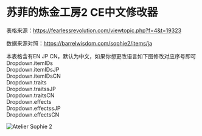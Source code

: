 # 苏菲的炼金工房2 CE中文修改器

表格来源：https://fearlessrevolution.com/viewtopic.php?f=4&t=19323

数据来源对照：https://barrelwisdom.com/sophie2/items/ja

本表格含有EN JP CN，默认为中文，如果你想更改语言如下图修改对应序号即可<br>
Dropdown.itemIDs<br>
Dropdown.itemIDsJP<br>
Dropdown.itemIDsCN<br>
Dropdown.traits<br>
Dropdown.traitssJP<br>
Dropdown.traitsCN<br>
Dropdown.effects<br>
Dropdown.effectssJP<br>
Dropdown.effectsCN<br>

<img src="https://imgur.com/0OQ9Lq3.jpg" alt="Atelier Sophie 2"/>
